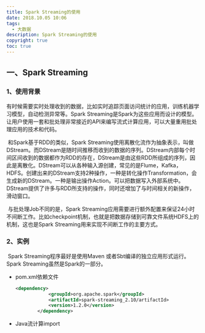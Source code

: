 ```yaml
---
title: Spark Streaming的使用
date: 2018.10.05 10:06
tags:
  - 大数据
description: Spark Streaming的使用
copyright: true
toc: true
---
```


## 一、Spark Streaming

### 1、使用背景

​		有时候需要实时处理收到的数据，比如实时追踪页面访问统计的应用，训练机器学习模型，自动检测异常等。Spark Streaming是Spark为这些应用而设计的模型。让用户使用一套和批处理非常接近的API来编写流式计算应用，可以大量重用批处理应用的技术和代码。

​		和Spark基于RDD的类似，Spark Streaming使用离散化流作为抽象表示，叫做DStream。而DStream是随时间推移而收到的数据的序列。DStream内部每个时间区间收到的数据都作为RDD的存在，DStream是由这些RDD所组成的序列，因此是离散化。DStream可以从各种输入源创建，常见的是Flume，Kafka，HDFS。创建出来的DStream支持2种操作，一种是转化操作Transformation，会生成新的DStream。一种是输出操作Action。可以把数据写入外部系统中。DStream提供了许多与RDD所支持的操作，同时还增加了与时间相关的新操作，滑动窗口。

​		与批处理Job不同的是，Spark Streaming应用需要进行额外配置来保证24小时不间断工作。比如checkpoint机制，也就是把数据存储到可靠文件系统HDFS上的机制，这也是Spark Streaming用来实现不间断工作的主要方式。

### 2、实例

​		Spark Streaming程序最好是使用Maven 或者Sbt编译的独立应用形式运行。Spark Streaming虽然是Spark的一部分。

- pom.xml依赖文件

  ```xml
  <dependency>
              <groupId>org.apache.spark</groupId>
              <artifactId>spark-streaming_2.10/artifactId>
              <version>1.2.0</version>
          </dependency>
  ```

- Java流计算import

  ```xml
  
  ```

  